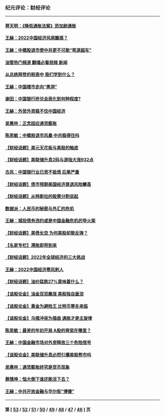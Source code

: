 ### 纪元评论：财经评论
---
#### [蒋天明：《降低通胀法案》恐加剧通胀](../../pages/nsc1026/n13806996.md?10120330) 
#### [王赫：2022中国经济风雨飘摇？](../../pages/nsc1026/n13803207.md?10120330) 
#### [王赫：中概股退市使中共更不可能“弯道超车”](../../pages/nsc1026/n13802858.md?10120330) 
#### [油管热门频道 翻墙必看视频 新闻](ok?10120330)
#### [从总统拜登的税表中 我们学到什么？](../../pages/nsc1026/n13773081.md?10120330) 
#### [王赫：中国楼市走向“黑洞”](../../pages/nsc1026/n13770647.md?10120330) 
#### [谢田：中国银行挤兑会恶化到何种程度?](../../pages/nsc1026/n13766965.md?10120330) 
#### [王赫：外贸外资稳不住中国经济](../../pages/nsc1026/n13753933.md?10120330) 
#### [吴惠林：正念因应通货膨胀](../../pages/nsc1026/n13750350.md?10120330) 
#### [陈思敏：中概股退市风暴 中共稳得住吗](../../pages/nsc1026/n13738978.md?10120330) 
#### [【财经话题】美元天花板与美股的触底](../../pages/nsc1026/n13736495.md?10120330) 
#### [【财经话题】美联储升息2码与道指大涨932点](../../pages/nsc1026/n13727377.md?10120330) 
#### [古风：中国银行业已资不抵债 后果严重](../../pages/nsc1026/n13726111.md?10120330) 
#### [【财经话题】债市预期美国经济衰退风险攀高](../../pages/nsc1026/n13698043.md?10120330) 
#### [【财经话题】从特斯拉的股票分割说起](../../pages/nsc1026/n13679733.md?10120330) 
#### [数据派：人民币的秘密与外汇的危机](../../pages/nsc1026/n13667092.md?10120330) 
#### [王赫：城投债务违约或是中国金融危机的导火索](../../pages/nsc1026/n13665322.md?10120330) 
#### [【财经话题】美债长空 为何美股却能反弹？](../../pages/nsc1026/n13665895.md?10120330) 
#### [【名家专栏】滞胀即将到来](../../pages/nsc1026/n13658171.md?10120330) 
#### [【财经话题】2022年全球经济的三大挑战](../../pages/nsc1026/n13654423.md?10120330) 
#### [王赫：2022中国经济寒风刺人](../../pages/nsc1026/n13651403.md?10120330) 
#### [【财经话题】油价猛跌27%意味着什么？](../../pages/nsc1026/n13648767.md?10120330) 
#### [【谈股论金】油金双双飙涨 美股独自垂泪](../../pages/nsc1026/n13631742.md?10120330) 
#### [【谈股论金】黄金为避险王 比特币寒冬来临](../../pages/nsc1026/n13600406.md?10120330) 
#### [【谈股论金】乌俄冲突为插曲 通胀才是主旋律](../../pages/nsc1026/n13576797.md?10120330) 
#### [陈思敏：最差的年初开局 A股的脊梁在哪里？](../../pages/nsc1026/n13558359.md?10120330) 
#### [王赫：中国金融市场对外资释放三个危险信号](../../pages/nsc1026/n13546389.md?10120330) 
#### [【谈股论金】美联储升息必然引爆美股熊市吗](../../pages/nsc1026/n13519194.md?10120330) 
#### [吴惠林：通货膨胀终究是货币现象](../../pages/nsc1026/n13512979.md?10120330) 
#### [蔡慎坤：恒大倒下谁还能活下去？](../../pages/nsc1026/n13501831.md?10120330) 
#### [王赫：中共开放金融与华尔街“博傻”](../../pages/nsc1026/n13501138.md?10120330) 

---
#### 第 [ [53](./53.md?10120330) / [52](./52.md?10120330) / [51](./51.md?10120330) / [50](./50.md?10120330) / [49](./49.md?10120330) / [48](./48.md?10120330) / [47](./47.md?10120330) / [46](./46.md?10120330) ] 页
